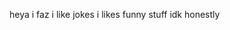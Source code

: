 heya i faz i like jokes
i likes funny stuff
idk honestly
<!---
lilbamditchild/lilbamditchild is a ✨ special ✨ repository because its `README.md` (this file) appears on your GitHub profile.
You can click the Preview link to take a look at your changes.
--->
